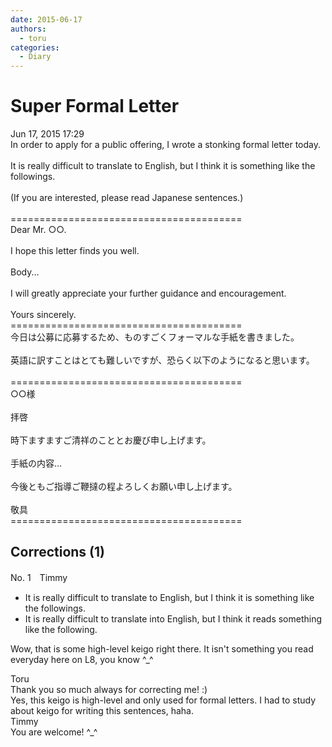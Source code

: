 ```yaml
---
date: 2015-06-17
authors:
  - toru
categories:
  - Diary
---
```


<h1 id="subject_show">Super Formal Letter</h1>
<div class="date">Jun 17, 2015 17:29</div>
<div id="post"><div id="body_show_ori">
In order to apply for a public offering, I wrote a stonking formal letter today.<br/><br/>It is really difficult to translate to English, but I think it is something like the followings.<br/><br/>(If you are interested, please read Japanese sentences.)<br/><br/>========================================<br/>Dear Mr. ○○.<br/><br/>I hope this letter finds you well.<br/><br/>Body...<br/><br/>I will greatly appreciate your further guidance and encouragement.<br/><br/>Yours sincerely.<br/>========================================
</div></div>

<!-- more -->

<div id="post_ja"><div id="body_show_mo">
今日は公募に応募するため、ものすごくフォーマルな手紙を書きました。<br/><br/>英語に訳すことはとても難しいですが、恐らく以下のようになると思います。<br/><br/>========================================<br/>○○様<br/><br/>拝啓<br/><br/>時下ますますご清祥のこととお慶び申し上げます。<br/><br/>手紙の内容...<br/><br/>今後ともご指導ご鞭撻の程よろしくお願い申し上げます。<br/><br/>敬具<br/>========================================
</div></div>

## Corrections (1)
<div id="block"><div class="first_name"> No. 1　<span class="just_name">Timmy</span></div><div id="block2">
<ul class="correction_field">
<li class="incorrect">It is really difficult to translate to English, but I think it is something like the followings.</li>
<li class="corrected correct">
It is really difficult to translate <span class="f_blue">in</span>to English, but I think it <span class="f_blue">reads</span> something like the following.
</li>
</ul>
<p class="comment_small">
 Wow, that is some high-level keigo right there. It isn't something you read everyday here on L8, you know ^_^
</p>

</div><div class="name"><span class="just_name">Toru</span><br>
Thank you so much always for correcting me! :)<br/>Yes, this keigo is high-level and only used for formal letters. I had to study about keigo for writing this sentences, haha.
</div>
<div class="name"><span class="just_name">Timmy</span><br>
You are welcome! ^_^
</div>
</div>
